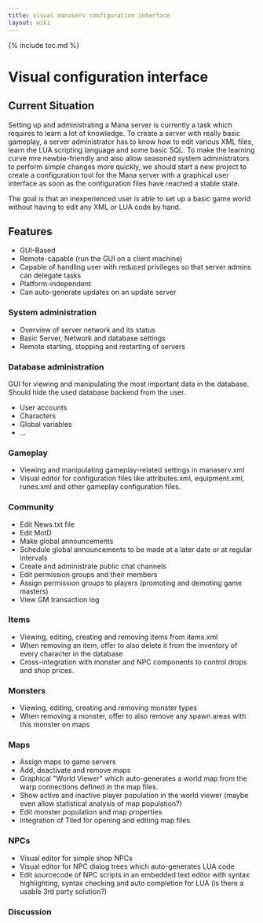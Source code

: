 ```yaml
---
title: visual manaserv configuration interface
layout: wiki
---
```

{% include toc.md %}
#  Visual configuration interface

##  Current Situation

Setting up and administrating a Mana server is currently a task which requires to learn a lot of knowledge. To create a server with really basic gameplay, a server administrator has to know how to edit various XML files, learn the LUA scripting language and some basic SQL. To make the learning curve mre newbie-friendly and also allow seasoned system administrators to perform simple changes more quickly, we should start a new project to create a configuration tool for the Mana server with a graphical user interface as soon as the configuration files have reached a stable state.

The goal is that an inexperienced user is able to set up a basic game world without having to edit any XML or LUA code by hand.

##  Features

 * GUI-Based
 * Remote-capable (run the GUI on a client machine)
 * Capable of handling user with reduced privileges so that server admins can delegate tasks
 * Platform-independent
 * Can auto-generate updates on an update server


###  System administration
 * Overview of server network and its status
 * Basic Server, Network and database settings
 * Remote starting, stopping and restarting of servers

###  Database administration

GUI for viewing and manipulating the most important data in the database. Should hide the used database backend from the user.
 * User accounts
 * Characters
 * Global variables
 * ...

###  Gameplay
 * Viewing and manipulating gameplay-related settings in manaserv.xml
 * Visual editor for configuration files like attributes.xml, equipment.xml, runes.xml and other gameplay configuration files.

###  Community
 * Edit News.txt file
 * Edit MotD
 * Make global announcements
 * Schedule global announcements to be made at a later date or at regular intervals
 * Create and administrate public chat channels
 * Edit permission groups and their members
 * Assign permission groups to players (promoting and demoting game masters)
 * View GM transaction log

###  Items
 * Viewing, editing, creating and removing items from items.xml
 * When removing an item, offer to also delete it from the inventory of every character in the database
 * Cross-integration with monster and NPC components to control drops and shop prices.

###  Monsters
 * Viewing, editing, creating and removing monster types
 * When removing a monster, offer to also remove any spawn areas with this monster on maps

###  Maps
 * Assign maps to game servers
 * Add, deactivate and remove maps
 * Graphical "World Viewer" which auto-generates a world map from the warp connections defined in the map files.
 * Show active and inactive player population in the world viewer (maybe even allow statistical analysis of map population?)
 * Edit monster population and map properties
 * Integration of Tiled for opening and editing map files

###  NPCs
 * Visual editor for simple shop NPCs
 * Visual editor for NPC dialog trees which auto-generates LUA code
 * Edit sourcecode of NPC scripts in an embedded text editor with syntax highlighting, syntax checking and auto completion for LUA (is there a usable 3rd party solution?)

###  Discussion


